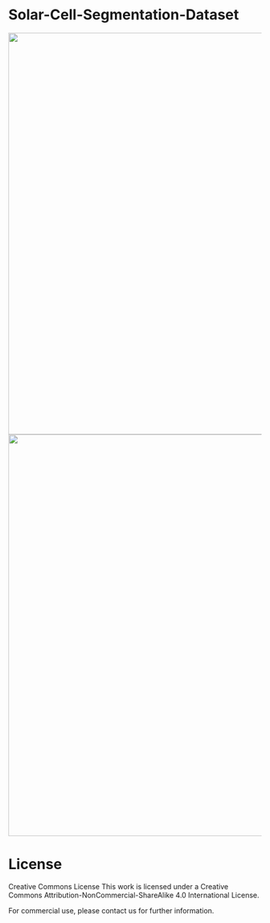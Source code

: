 # Solar-Cell-Segmentation-Dataset
<img src="https://github.com/Devsingh640/Solar-Cell-Segmentation-Dataset/blob/main/Documents/Overview%20Images/Overview-elpv-dataset.png" width="800px" height="auto">
<img src="https://github.com/Devsingh640/Solar-Cell-Segmentation-Dataset/blob/main/Documents/Overview%20Images/Overview-ground-truth-elpv-dataset.png" width="800px" height="auto">

# License
Creative Commons License
This work is licensed under a Creative Commons Attribution-NonCommercial-ShareAlike 4.0 International License.

For commercial use, please contact us for further information.
